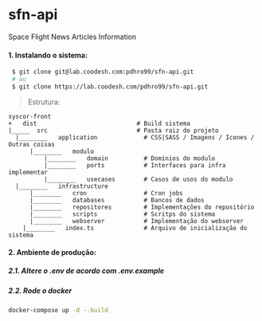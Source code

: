 # sfn-api

Space Flight News Articles Information

#### 1. Instalando o sistema:

```bash
 $ git clone git@lab.coodesh.com:pdhro99/sfn-api.git
 # ou
 $ git clone https://lab.coodesh.com/pdhro99/sfn-api.git
```

> Estrutura:

```
syscor-front
+   dist                            # Build sistema
|_____  src                         # Pasta raiz do projeto
  |________   application             # CSS|SASS / Imagens / Icones / Outras coisas
      |________   modulo
          |________   domain          # Domínios do modulo
          |________   ports           # Interfaces para infra implementar
          |________   usecases        # Casos de usos do modulo
  |________   infrastructure
      |________   cron                # Cron jobs
      |________   databases           # Bancos de dados
      |________   repositores         # Implementações do repositório
      |________   scripts             # Scritps do sistema
      |________   webserver           # Implementação do webserver
    |________   index.ts              # Arquivo de inicialização do sistema
```
  
#### 2. Ambiente de produção:  

##### 2.1. Altere o .env de acordo com .env.example  

##### 2.2. Rode o docker  

```bash
docker-compose up -d --build
```

